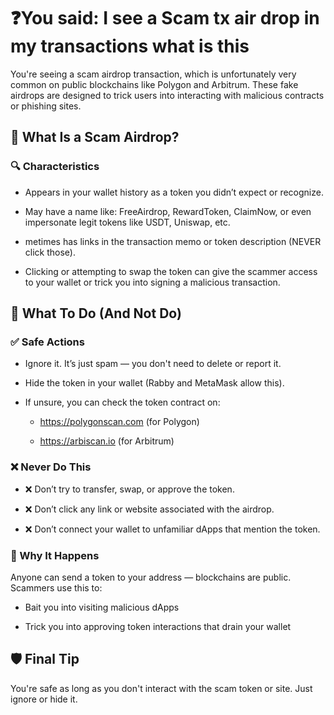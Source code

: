 # ❓You said: I see a Scam tx air drop in my transactions what is this
You're seeing a scam airdrop transaction, which is unfortunately very common on public blockchains like Polygon and Arbitrum. These fake airdrops are designed to trick users into interacting with malicious contracts or phishing sites.

## 🚨 What Is a Scam Airdrop?
### 🔍 Characteristics
* Appears in your wallet history as a token you didn’t expect or recognize.

* May have a name like: FreeAirdrop, RewardToken, ClaimNow, or even impersonate legit tokens like USDT, Uniswap, etc.

* metimes has links in the transaction memo or token description (NEVER click those).

* Clicking or attempting to swap the token can give the scammer access to your wallet or trick you into signing a malicious transaction.

## 🧼 What To Do (And Not Do)
### ✅ Safe Actions
* Ignore it. It’s just spam — you don't need to delete or report it.

* Hide the token in your wallet (Rabby and MetaMask allow this).

* If unsure, you can check the token contract on:

    * https://polygonscan.com (for Polygon)

    * https://arbiscan.io (for Arbitrum)

### ❌ Never Do This
* ❌ Don’t try to transfer, swap, or approve the token.

* ❌ Don’t click any link or website associated with the airdrop.

* ❌ Don’t connect your wallet to unfamiliar dApps that mention the token.

### 🧱 Why It Happens
Anyone can send a token to your address — blockchains are public. Scammers use this to:

* Bait you into visiting malicious dApps

* Trick you into approving token interactions that drain your wallet

## 🛡️ Final Tip
You're safe as long as you don't interact with the scam token or site. Just ignore or hide it.